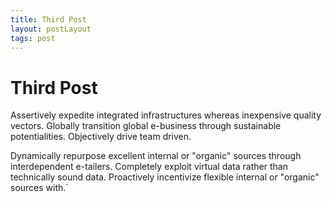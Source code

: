 ```yaml
---
title: Third Post
layout: postLayout
tags: post
---
```


  # Third Post

  Assertively expedite integrated infrastructures whereas inexpensive quality vectors. Globally transition global e-business through sustainable potentialities. Objectively drive team driven.

  Dynamically repurpose excellent internal or "organic" sources through interdependent e-tailers. Completely exploit virtual data rather than technically sound data. Proactively incentivize flexible internal or "organic" sources with.`
